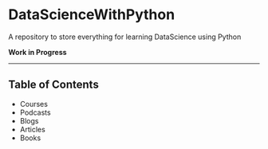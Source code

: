 # DataScienceWithPython
A repository to store everything for learning DataScience using Python

**Work in Progress**
***
## Table of Contents 
* Courses
* Podcasts
* Blogs
* Articles
* Books
